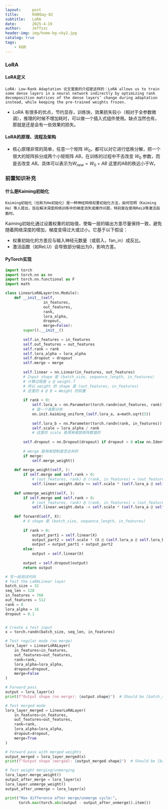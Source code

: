 ```yaml
---
layout:     post
title:      科研Day-02
subtitle:   LoRA
date:       2025-4-19
author:     Jeffzzc
header-img: img/home-bg-sky2.jpg
catalog: true
tags:
    - 科研
---
```

### LoRA

#### LoRA定义

    LoRA: Low-Rank Adaptation 论文里面的介绍是这样的：LoRA allows us to train some dense layers in a neural network indirectly by optimizing rank decomposition matrices of the dense layers’ change during adaptation instead, while keeping the pre-trained weights frozen.

- LoRA 有很多的优点，节约显存，训练快，效果损失较小（相对于全参数微调），推理的时候不增加耗时，可以做一个插入式组件使用。缺点当然也有，那就是还是会有一些效果的损失。

#### ******LoRA的原理、流程及架构******

- 核心原理非常的简单，任意一个矩阵 $W_0$，都可以对它进行低秩分解，把一个很大的矩阵拆分成两个小矩矩阵 $A B$，在训练的过程中不去改变 $W_0$ 参数，而是去改变 $AB$。具体可以表示为$W_{new}=W_0+AB$  这里的AB的秩远小于W。

### 前置知识补充

#### 什么是Kaiming初始化

    Kaiming初始化（也称为He初始化）是一种神经网络权重初始化方法，由何恺明（Kaiming He）等人提出，旨在解决深度网络训练中的梯度消失或爆炸问题，特别是在使用ReLU等激活函数时。

Kaiming初始化通过设置权重的初始值，使每一层的输出方差尽量保持一致，避免随着网络深度的增加，梯度变得过大或过小。它基于以下假设：

* 权重初始化的方差应与输入神经元数量（或扇入，fan_in）成反比。
* 激活函数（如ReLU）会导致部分输出为0，影响方差。

#### PyTorch实现

```python
import torch
import torch.nn as nn
import torch.nn.functional as F
import math

class LinearLoRALayer(nn.Module):
    def __init__(self, 
                 in_features,
                 out_features,
                 rank,
                 lora_alpha,
                 dropout,
                 merge=False): 
        super().__init__()
     
        self.in_features = in_features
        self.out_features = out_features
        self.rank = rank
        self.lora_alpha = lora_alpha
        self.dropout = dropout
        self.merge = merge
    
        self.linear = nn.Linear(in_features, out_features)
        # Input shape 是 (batch_size, sequence_length, in_features)
        # 计算过程是 x @ weight.T
        # 所以 weight 的 shape 是 (out_features, in_features)
        # 这里的 A @ B = Weight 的权重
    
        if rank > 0:
            self.lora_a = nn.Parameter(torch.randn(out_features, rank)) 
            # 是一个高斯分布
            nn.init.kaiming_uniform_(self.lora_a, a=math.sqrt(5))
        
            self.lora_b = nn.Parameter(torch.randn(rank, in_features))
            self.scale = lora_alpha / rank
            # 这里的 scale 是用来缩放矩阵数值的
        
        self.dropout = nn.Dropout(dropout) if dropout > 0 else nn.Identity()
    
        # merge 是用来控制是否合并的
        if merge:
            self.merge_weight()
    
    def merge_weight(self, ):
        if self.merge and self.rank > 0:
            # (out_features, rank) @ (rank, in_features) = (out_features, in_features)
            self.linear.weight.data += self.scale * (self.lora_a @ self.lora_b)
  
    def unmerge_weight(self, ):
        if self.merge and self.rank > 0:
            # (out_features, rank) @ (rank, in_features) = (out_features, in_features)
            self.linear.weight.data -= self.scale * (self.lora_a @ self.lora_b)
        
    def forward(self, X):
        # X shape 是 (batch_size, sequence_length, in_features)
    
        if rank > 0:
            output_part1 = self.linear(X)
            output_part2 = self.scale * (X @ (self.lora_a @ self.lora_b).T)
            output = output_part1 + output_part2
        else:
            output = self.linear(X)
    
        output = self.dropout(output)
        return output

# 写一段测试代码
# Test the LoRALinear layer
batch_size = 32
seq_len = 128
in_features = 768
out_features = 512
rank = 8
lora_alpha = 16
dropout = 0.1


# Create a test input
x = torch.randn(batch_size, seq_len, in_features)

# Test regular mode (no merge)
lora_layer = LinearLoRALayer(
    in_features=in_features,
    out_features=out_features,
    rank=rank,
    lora_alpha=lora_alpha,
    dropout=dropout,
    merge=False
)

# Forward pass
output = lora_layer(x)
print(f"Output shape (no merge): {output.shape}")  # Should be [batch_size, seq_len, out_features]

# Test merged mode
lora_layer_merged = LinearLoRALayer(
    in_features=in_features,
    out_features=out_features,
    rank=rank,
    lora_alpha=lora_alpha,
    dropout=dropout,
    merge=True
)

# Forward pass with merged weights
output_merged = lora_layer_merged(x)
print(f"Output shape (merged): {output_merged.shape}")  # Should be [batch_size, seq_len, out_features]

# Test weight merging/unmerging
lora_layer.merge_weight()
output_after_merge = lora_layer(x)
lora_layer.unmerge_weight()
output_after_unmerge = lora_layer(x)

print("Max difference after merge/unmerge cycle:", 
      torch.max(torch.abs(output - output_after_unmerge)).item())
```

